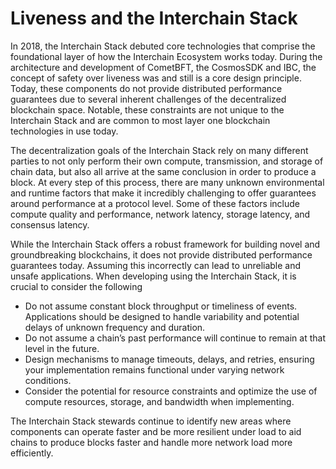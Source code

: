 # Liveness and the Interchain Stack

In 2018, the Interchain Stack debuted core technologies that comprise the foundational layer of how the Interchain Ecosystem works today. During the architecture and development of CometBFT, the CosmosSDK and IBC, the concept of safety over liveness was and still is a core design principle. Today, these components do not provide distributed performance guarantees due to several inherent challenges of the decentralized blockchain space. Notable, these constraints are not unique to the Interchain Stack and are common to most layer one blockchain technologies in use today.

The decentralization goals of the Interchain Stack rely on many different parties to not only perform their own compute, transmission, and storage of chain data, but also all arrive at the same conclusion in order to produce a block. At every step of this process, there are many unknown environmental and runtime factors that make it incredibly challenging to offer guarantees around performance at a protocol level. Some of these factors include compute quality and performance, network latency, storage latency, and consensus latency.

While the Interchain Stack offers a robust framework for building novel and groundbreaking blockchains, it does not provide distributed performance guarantees today. Assuming this incorrectly can lead to unreliable and unsafe applications. When developing using the Interchain Stack, it is crucial to consider the following

- Do not assume constant block throughput or timeliness of events. Applications should be designed to handle variability and potential delays of unknown frequency and duration.
- Do not assume a chain’s past performance will continue to remain at that level in the future.
- Design mechanisms to manage timeouts, delays, and retries, ensuring your implementation remains functional under varying network conditions.
- Consider the potential for resource constraints and optimize the use of compute resources, storage, and bandwidth when implementing.

The Interchain Stack stewards continue to identify new areas where components can operate faster and be more resilient under load to aid chains to produce blocks faster and handle more network load more efficiently.
